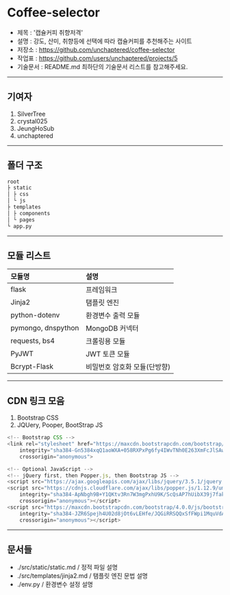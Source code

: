 # Coffee-selector

- 제목 : '캡슐커피 취향저격'
- 설명 : 강도, 산미, 취향등에 선택에 따라 캡슐커피를 추천해주는 사이트
- 저장소 : https://github.com/unchaptered/coffee-selector
- 작업표 : https://github.com/users/unchaptered/projects/5
- 기술문서 : README.md 최하단의 기술문서 리스트를 참고해주세요.

<hr>

## 기여자

1. SilverTree 
2. crystal025 
3. JeungHoSub 
4. unchaptered

<hr>

## 폴더 구조

```cmd
root
├ static
│ ├ css
│ └ js
├ templates
│ ├ components
│ └ pages
└ app.py
```

<hr>

## 모듈 리스트

| 모듈명 | 설명 |
| :----- | :--- |
| flask | 프레임워크 |
| Jinja2 | 탬플릿 엔진 |
| python-dotenv | 환경변수 출력 모듈 |
| pymongo, dnspython | MongoDB 커넥터 |
| requests, bs4 | 크롤링용 모듈 |
| PyJWT | JWT 토큰 모듈 |
| Bcrypt-Flask | 비밀번호 암호화 모듈(단방향) |

<hr>

## CDN 링크 모음

1. Bootstrap CSS
2. JQUery, Pooper, BootStrap JS

```javascript
<!-- Bootstrap CSS -->
<link rel="stylesheet" href="https://maxcdn.bootstrapcdn.com/bootstrap/4.0.0/css/bootstrap.min.css"
    integrity="sha384-Gn5384xqQ1aoWXA+058RXPxPg6fy4IWvTNh0E263XmFcJlSAwiGgFAW/dAiS6JXm"
    crossorigin="anonymous">

<!-- Optional JavaScript -->
<!-- jQuery first, then Popper.js, then Bootstrap JS -->
<script src="https://ajax.googleapis.com/ajax/libs/jquery/3.5.1/jquery.min.js"></script>
<script src="https://cdnjs.cloudflare.com/ajax/libs/popper.js/1.12.9/umd/popper.min.js"
    integrity="sha384-ApNbgh9B+Y1QKtv3Rn7W3mgPxhU9K/ScQsAP7hUibX39j7fakFPskvXusvfa0b4Q"
    crossorigin="anonymous"></script>
<script src="https://maxcdn.bootstrapcdn.com/bootstrap/4.0.0/js/bootstrap.min.js"
    integrity="sha384-JZR6Spejh4U02d8jOt6vLEHfe/JQGiRRSQQxSfFWpi1MquVdAyjUar5+76PVCmYl"
    crossorigin="anonymous"></script>
```

<hr>

## 문서들

- ./src/static/static.md / 정적 파일 설명
- ./src/templates/jinja2.md / 탬플릿 엔진 문법 설명
- ./env.py / 환경변수 설정 설명